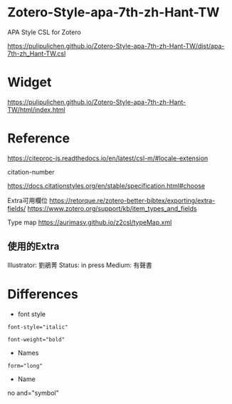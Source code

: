 # Zotero-Style-apa-7th-zh-Hant-TW
APA Style CSL for Zotero

https://pulipulichen.github.io/Zotero-Style-apa-7th-zh-Hant-TW/dist/apa-7th-zh_Hant-TW.csl

# Widget

https://pulipulichen.github.io/Zotero-Style-apa-7th-zh-Hant-TW/html/index.html

# Reference

https://citeproc-js.readthedocs.io/en/latest/csl-m/#locale-extension

citation-number

https://docs.citationstyles.org/en/stable/specification.html#choose

Extra可用欄位
https://retorque.re/zotero-better-bibtex/exporting/extra-fields/
https://www.zotero.org/support/kb/item_types_and_fields

Type map
https://aurimasv.github.io/z2csl/typeMap.xml

## 使用的Extra

Illustrator: 劉鵑菁
Status: in press
Medium: 有聲書

# Differences

- font style

````
font-style="italic"
````

````
font-weight="bold"
````

- Names

````
form="long"
````

- Name

no and="symbol"
